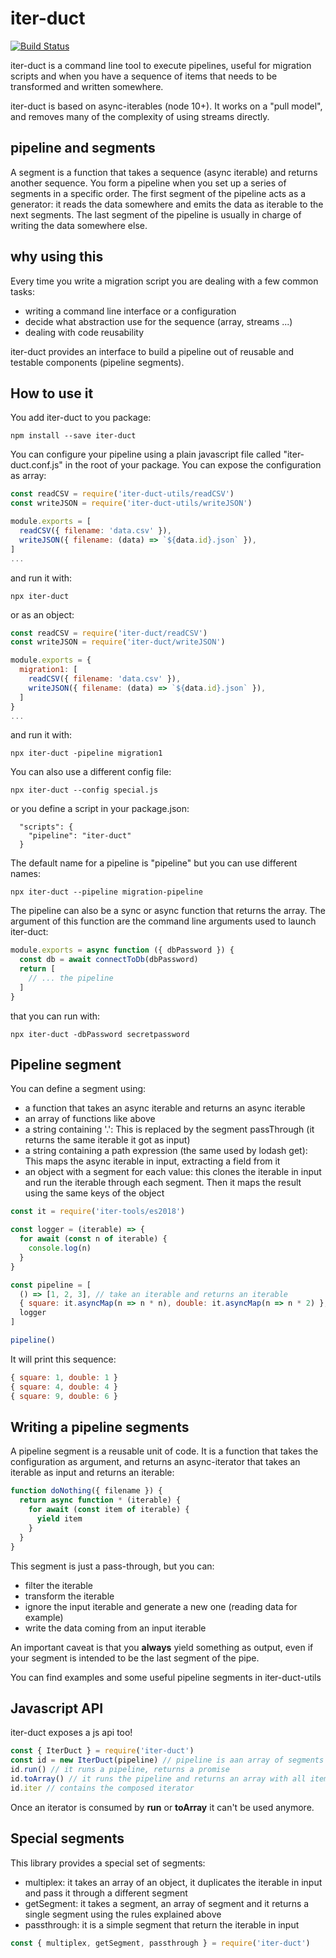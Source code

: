 iter-duct
=========
[![Build Status](https://travis-ci.org/tes/iter-duct.svg?branch=master)](https://travis-ci.org/tes/iter-duct)

iter-duct is a command line tool to execute pipelines, useful for migration scripts and when you have a sequence of items that needs to be transformed and written somewhere.

iter-duct is based on async-iterables (node 10+). It works on a "pull model", and removes many of the complexity of using streams directly.

pipeline and segments
---------------------
A segment is a function that takes a sequence (async iterable) and returns another sequence. You form a pipeline when you set up a series of segments in a specific order.
The first segment of the pipeline acts as a generator: it reads the data somewhere and emits the data as iterable to the next segments.
The last segment of the pipeline is usually in charge of writing the data somewhere else.

why using this
--------------
Every time you write a migration script you are dealing with a few common tasks:

* writing a command line interface or a configuration
* decide what abstraction use for the sequence (array, streams ...)
* dealing with code reusability

iter-duct provides an interface to build a pipeline out of reusable and testable components (pipeline segments).

How to use it
-------------
You add iter-duct to you package:
```
npm install --save iter-duct
```
You can configure your pipeline using a plain javascript file called "iter-duct.conf.js" in the root of your package. You can expose the configuration as array:
```js
const readCSV = require('iter-duct-utils/readCSV')
const writeJSON = require('iter-duct-utils/writeJSON')

module.exports = [
  readCSV({ filename: 'data.csv' }),
  writeJSON({ filename: (data) => `${data.id}.json` }),
]
...
```
and run it with:
```
npx iter-duct
```
or as an object:
```js
const readCSV = require('iter-duct/readCSV')
const writeJSON = require('iter-duct/writeJSON')

module.exports = {  
  migration1: [
    readCSV({ filename: 'data.csv' }),
    writeJSON({ filename: (data) => `${data.id}.json` }),
  ]
}
...
```
and run it with:
```
npx iter-duct -pipeline migration1
```
You can also use a different config file:
```
npx iter-duct --config special.js
```
or you define a script in your package.json:
```
  "scripts": {
    "pipeline": "iter-duct"
  }
```
The default name for a pipeline is "pipeline" but you can use different names:
```
npx iter-duct --pipeline migration-pipeline
```
The pipeline can also be a sync or async function that returns the array. The argument of this function are the command line arguments used to launch iter-duct:
```js
module.exports = async function ({ dbPassword }) {
  const db = await connectToDb(dbPassword)
  return [
    // ... the pipeline
  ]
}
```
that you can run with:
```
npx iter-duct -dbPassword secretpassword
```

Pipeline segment
----------------
You can define a segment using:
* a function that takes an async iterable and returns an async iterable
* an array of functions like above
* a string containing '.': This is replaced by the segment passThrough (it returns the same iterable it got as input)
* a string containing a path expression (the same used by lodash get): This maps the async iterable in input, extracting a field from it
* an object with a segment for each value: this clones the iterable in input and run the iterable through each segment. Then it maps the result using the same keys of the object
```js
const it = require('iter-tools/es2018')

const logger = (iterable) => {
  for await (const n of iterable) {
    console.log(n)
  }
}

const pipeline = [
  () => [1, 2, 3], // take an iterable and returns an iterable
  { square: it.asyncMap(n => n * n), double: it.asyncMap(n => n * 2) },
  logger
]

pipeline()
```
It will print this sequence:
```js
{ square: 1, double: 1 }
{ square: 4, double: 4 }
{ square: 9, double: 6 }
```

Writing a pipeline segments
---------------------------
A pipeline segment is a reusable unit of code. It is a function that takes the configuration as argument, and returns an async-iterator that takes an iterable as input and returns an iterable:
```js
function doNothing({ filename }) {
  return async function * (iterable) {
    for await (const item of iterable) {
      yield item
    }
  }
}
```
This segment is just a pass-through, but you can:
* filter the iterable
* transform the iterable
* ignore the input iterable and generate a new one (reading data for example)
* write the data coming from an input iterable

An important caveat is that you **always** yield something as output, even if your segment is intended to be the last segment of the pipe.

You can find examples and some useful pipeline segments in iter-duct-utils

Javascript API
--------------
iter-duct exposes a js api too!
```js
const { IterDuct } = require('iter-duct')
const id = new IterDuct(pipeline) // pipeline is aan array of segments as defined in the configuration
id.run() // it runs a pipeline, returns a promise
id.toArray() // it runs the pipeline and returns an array with all items (useful for debugging)
id.iter // contains the composed iterator
```
Once an iterator is consumed by **run** or **toArray** it can't be used anymore.

Special segments
----------------
This library provides a special set of segments:
* multiplex: it takes an array of an object, it duplicates the iterable in input and pass it through a different segment
* getSegment: it takes a segment, an array of segment and it returns a single segment using the rules explained above
* passthrough: it is a simple segment that return the iterable in input
```js
const { multiplex, getSegment, passthrough } = require('iter-duct')
```
